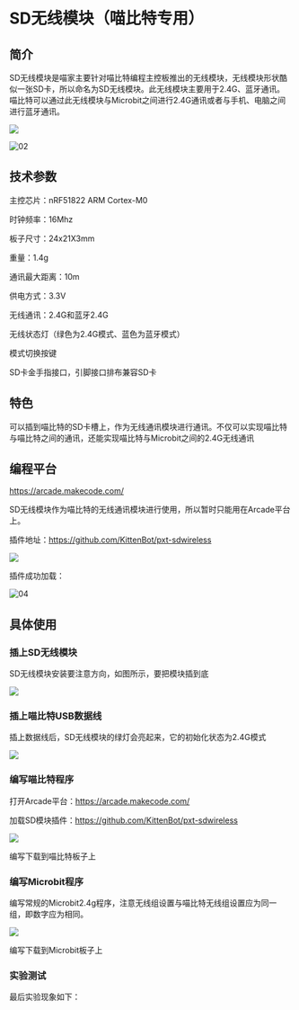 # SD无线模块（喵比特专用）

## 简介

SD无线模块是喵家主要针对喵比特编程主控板推出的无线模块，无线模块形状酷似一张SD卡，所以命名为SD无线模块。此无线模块主要用于2.4G、蓝牙通讯。喵比特可以通过此无线模块与Microbit之间进行2.4G通讯或者与手机、电脑之间进行蓝牙通讯。

![](sdwireless/01.png)

![02](sdwireless/02.png)



## 技术参数

主控芯片：nRF51822  ARM Cortex-M0

时钟频率：16Mhz

板子尺寸：24x21X3mm

重量：1.4g 

通讯最大距离：10m

供电方式：3.3V

无线通讯：2.4G和蓝牙2.4G

无线状态灯（绿色为2.4G模式、蓝色为蓝牙模式）

模式切换按键

SD卡金手指接口，引脚接口排布兼容SD卡



## 特色

可以插到喵比特的SD卡槽上，作为无线通讯模块进行通讯。不仅可以实现喵比特与喵比特之间的通讯，还能实现喵比特与Microbit之间的2.4G无线通讯



## 编程平台

https://arcade.makecode.com/

SD无线模块作为喵比特的无线通讯模块进行使用，所以暂时只能用在Arcade平台上。

插件地址：https://github.com/KittenBot/pxt-sdwireless

![](sdwireless/03.png)



插件成功加载：

![04](sdwireless/04.png)



## 具体使用

### 插上SD无线模块

SD无线模块安装要注意方向，如图所示，要把模块插到底

![](sdwireless/05.png)



### 插上喵比特USB数据线

插上数据线后，SD无线模块的绿灯会亮起来，它的初始化状态为2.4G模式

![](sdwireless/06.png)



### 编写喵比特程序

打开Arcade平台：https://arcade.makecode.com/

加载SD模块插件：https://github.com/KittenBot/pxt-sdwireless

![](sdwireless/07.png)

编写下载到喵比特板子上





### 编写Microbit程序

编写常规的Microbit2.4g程序，注意无线组设置与喵比特无线组设置应为同一组，即数字应为相同。

![](sdwireless/09.png)

编写下载到Microbit板子上



### 实验测试

最后实验现象如下：





